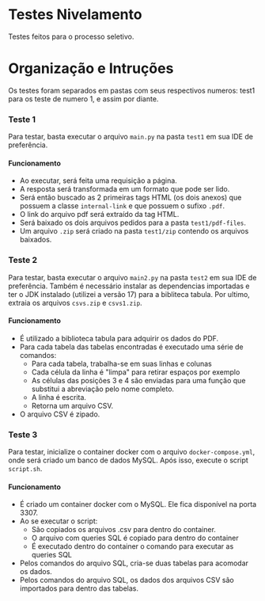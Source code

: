 # Testes Nivelamento
Testes feitos para o processo seletivo.

# Organização e Intruções
Os testes foram separados em pastas com seus respectivos numeros: test1 para os teste de numero 1, e assim por diante.
### Teste 1
Para testar, basta executar o arquivo `main.py` na pasta `test1` em sua IDE de preferência.
#### Funcionamento
- Ao executar, será feita uma requisição a página.
- A resposta será transformada em um formato que pode ser lido.
- Será então buscado as 2 primeiras tags HTML (os dois anexos) <a> que possuem a classe `internal-link` e que possuem o sufixo `.pdf`.
- O link do arquivo pdf será extraído da tag HTML.
- Será baixado os dois arquivos pedidos para a pasta `test1/pdf-files`.
- Um arquivo `.zip` será criado na pasta `test1/zip` contendo os arquivos baixados.

### Teste 2
Para testar, basta executar o arquivo `main2.py` na pasta `test2` em sua IDE de preferência.
Também é necessário instalar as dependencias importadas e ter o JDK instalado (utilizei a versão 17) para a bibliteca tabula.
Por ultimo, extraia os arquivos `csvs.zip` e `csvs1.zip`.

#### Funcionamento
- É utilizado a biblioteca tabula para adquirir os dados do PDF.
- Para cada tabela das tabelas encontradas é executado uma série de comandos:
  - Para cada tabela, trabalha-se em suas linhas e colunas
  - Cada célula da linha é "limpa" para retirar espaços por exemplo
  - As células das posições 3 e 4 são enviadas para uma função que substitui a abreviação pelo nome completo.
  - A linha é escrita.
  - Retorna um arquivo CSV.
- O arquivo CSV é zipado.

### Teste 3
Para testar, inicialize o container docker com o arquivo `docker-compose.yml`, onde será criado um banco de dados MySQL. Após isso, execute o script `script.sh`.

#### Funcionamento
- É criado um container docker com o MySQL. Ele fica disponível na porta 3307.
- Ao se executar o script:
  - São copiados os arquivos .csv para dentro do container.
  - O arquivo com queries SQL é copiado para dentro do container
  - É executado dentro do container o comando para executar as queries SQL
- Pelos comandos do arquivo SQL, cria-se duas tabelas para acomodar os dados.
- Pelos comandos do arquivo SQL, os dados dos arquivos CSV são importados para dentro das tabelas.